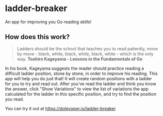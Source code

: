 # ladder-breaker

An app for improving you Go reading skills!

## How does this work?

> Ladders should be the school that teaches you to read patiently, move by move - black, white, black, white, black, white - which is the only way.
> **Toshiro Kageyama - Lessons in the Fundamentals of Go**

In his book, Kageyama suggests the reader should practice reading a difficult ladder position, stone by stone, in order to improve his reading. This app will help you do just that!
It will create random positions with a ladder for you to try and read out.
After you've read the ladder and think you know the answer, click "Show Variations" to view the list of variations the app calculated for the ladder in this specific position, and try to find the position you read.

You can try it out at <https://dolevoper.io/ladder-breaker>
